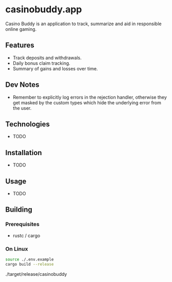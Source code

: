 # casinobuddy.app
Casino Buddy is an application to track, summarize and aid in responsible online gaming.

## Features
- Track deposits and withdrawals.
- Daily bonus claim tracking.
- Summary of gains and losses over time.

## Dev Notes
- Remember to explicitly log errors in the rejection handler,
    otherwise they get masked by the custom types which hide the 
    underlying error from the user.

## Technologies
- TODO

## Installation
- TODO

## Usage
- TODO

## Building
### Prerequisites
- rustc / cargo
### On Linux
```bash
source ./.env.example
cargo build --release
```
./target/release/casinobuddy
```
